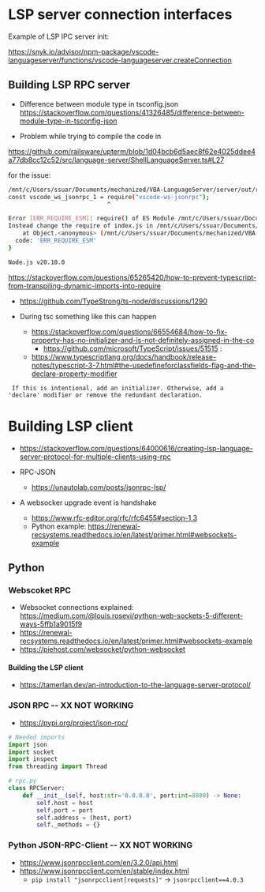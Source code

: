 

# LSP server connection interfaces

Example of LSP IPC server init:

https://snyk.io/advisor/npm-package/vscode-languageserver/functions/vscode-languageserver.createConnection


## Building LSP RPC server


* Difference between module type in tsconfig.json https://stackoverflow.com/questions/41326485/difference-between-module-type-in-tsconfig-json

* Problem while trying to compile the code in 

https://github.com/railsware/upterm/blob/1d04bcb6d5aec8f62e4025ddee4a77db8cc12c52/src/language-server/ShellLanguageServer.ts#L27

for the issue:

```bash
/mnt/c/Users/ssuar/Documents/mechanized/VBA-LanguageServer/server/out/rpc_server.js:7
const vscode_ws_jsonrpc_1 = require("vscode-ws-jsonrpc");
                            ^

Error [ERR_REQUIRE_ESM]: require() of ES Module /mnt/c/Users/ssuar/Documents/mechanized/VBA-LanguageServer/node_modules/vscode-ws-jsonrpc/lib/index.js from /mnt/c/Users/ssuar/Documents/mechanized/VBA-LanguageServer/server/out/rpc_server.js not supported.
Instead change the require of index.js in /mnt/c/Users/ssuar/Documents/mechanized/VBA-LanguageServer/server/out/rpc_server.js to a dynamic import() which is available in all CommonJS modules.
    at Object.<anonymous> (/mnt/c/Users/ssuar/Documents/mechanized/VBA-LanguageServer/server/out/rpc_server.js:7:29) {
  code: 'ERR_REQUIRE_ESM'
}

Node.js v20.18.0
```

https://stackoverflow.com/questions/65265420/how-to-prevent-typescript-from-transpiling-dynamic-imports-into-require


* https://github.com/TypeStrong/ts-node/discussions/1290    

* During tsc something like this can happen 
    * https://stackoverflow.com/questions/66554684/how-to-fix-property-has-no-initializer-and-is-not-definitely-assigned-in-the-co
        * https://github.com/microsoft/TypeScript/issues/51515 :
    * https://www.typescriptlang.org/docs/handbook/release-notes/typescript-3-7.html#the-usedefineforclassfields-flag-and-the-declare-property-modifier

```
 If this is intentional, add an initializer. Otherwise, add a 'declare' modifier or remove the redundant declaration.
```

# Building LSP client

* https://stackoverflow.com/questions/64000616/creating-lsp-language-server-protocol-for-multiple-clients-using-rpc


* RPC-JSON 
   * https://unautolab.com/posts/jsonrpc-lsp/

* A websocker upgrade event is handshake
   * https://www.rfc-editor.org/rfc/rfc6455#section-1.3
   * Python example: https://renewal-recsystems.readthedocs.io/en/latest/primer.html#websockets-example

## Python

### Webscoket RPC

* Websocket connections explained: https://medium.com/@louis.rosevi/python-web-sockets-5-different-ways-5ffb1a9015f9
* https://renewal-recsystems.readthedocs.io/en/latest/primer.html#websockets-example
* https://piehost.com/websocket/python-websocket


#### Building the LSP client

* https://tamerlan.dev/an-introduction-to-the-language-server-protocol/

### JSON RPC -- XX NOT WORKING

* https://pypi.org/project/json-rpc/

```python
# Needed imports
import json
import socket
import inspect
from threading import Thread

# rpc.py
class RPCServer:
    def __init__(self, host:str='0.0.0.0', port:int=8080) -> None:
        self.host = host
        self.port = port
        self.address = (host, port)
        self._methods = {}
```


### Python JSON-RPC-Client  -- XX NOT WORKING

* https://www.jsonrpcclient.com/en/3.2.0/api.html
* https://www.jsonrpcclient.com/en/stable/index.html
    * `pip install "jsonrpcclient[requests]"` ->  `jsonrpcclient==4.0.3`